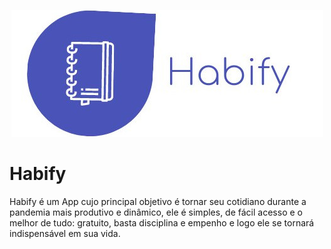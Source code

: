 <p align="center">
    <img src="_media/logo.jpeg"/>
</p>

# Habify

Habify é um App cujo principal objetivo é tornar seu cotidiano durante a pandemia mais produtivo e dinâmico, ele é simples, de fácil acesso e o melhor de tudo: gratuito, basta disciplina e empenho e logo ele se tornará indispensável em sua vida.
